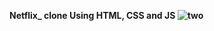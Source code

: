<b>Netflix_ clone Using HTML, CSS and JS
![two](https://github.com/user-attachments/assets/c74bff62-6fa1-4714-9c57-950060fa1f80)
